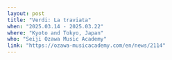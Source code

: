 ```yaml
---
layout: post
title: "Verdi: La traviata"
when: "2025.03.14 - 2025.03.22"
where: "Kyoto and Tokyo, Japan"
who: "Seiji Ozawa Music Academy"
link: "https://ozawa-musicacademy.com/en/news/2114"
---
```

